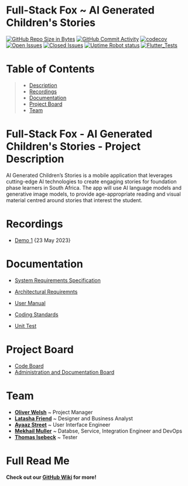 # Full-Stack Fox ~ AI Generated Children's Stories

[![GitHub Repo Size in Bytes](https://img.shields.io/github/languages/code-size/COS301-SE-2023/AI-Generated-Children-s-Stories)](https://github.com/COS301-SE-2023/AI-Generated-Children-s-Stories)
[![GitHub Commit Activity](https://img.shields.io/github/commit-activity/w/COS301-SE-2023/AI-Generated-Children-s-Stories)](https://github.com/COS301-SE-2023/AI-Generated-Children-s-Stories)
[![codecov](https://codecov.io/gh/COS301-SE-2023/AI-Generated-Children-s-Stories/branch/main/graph/badge.svg?token=7TANM1PRKY)](https://codecov.io/gh/COS301-SE-2023/AI-Generated-Children-s-Stories)
[![Open Issues](https://img.shields.io/github/issues/COS301-SE-2023/AI-Generated-Children-s-Stories.svg?style=flat-square)](https://github.com/COS301-SE-2023//AI-Generated-Children-s-Stories/issues)
[![Closed Issues](https://img.shields.io/github/issues-closed/COS301-SE-2023/AI-Generated-Children-s-Stories.svg?style=flat-square)](https://github.com/COS301-SE-2023//AI-Generated-Children-s-Stories/issues?q=is%3Aissue+is%3Aclosed)
[![Uptime Robot status](https://img.shields.io/uptimerobot/ratio/7/m794371847-738190ed660788defde4f595?style=flat-square)](https://img.shields.io/uptimerobot/ratio/7/m794371847-738190ed660788defde4f595)
[![Flutter_Tests](https://github.com/COS301-SE-2023/AI-Generated-Children-s-Stories/actions/workflows/tests.yml/badge.svg)](https://github.com/COS301-SE-2023/AI-Generated-Children-s-Stories/actions/workflows/tests.yml)



# Table of Contents
>
> -  [Description](https://github.com/COS301-SE-2023/AI-Generated-Children-s-Stories#Full-Stack-Fox---AI-Generated-Children's-Stories---Project-Description)
> -  [Recordings](https://github.com/COS301-SE-2023/AI-Generated-Children-s-Stories3Recordings)
> -  [Documentation](https://github.com/COS301-SE-2023/AI-Generated-Children-s-Stories#Documentation)
> -  [Project Board](https://github.com/COS301-SE-2023/AI-Generated-Children-s-Stories#Project-Board)
> -  [Team](https://github.com/COS301-SE-2023/AI-Generated-Children-s-Stories#Team)

# Full-Stack Fox - AI Generated Children's Stories - Project Description

AI Generated Children’s Stories is a mobile application that leverages cutting-edge AI technologies to create engaging stories for foundation phase learners in South Africa. The app will use AI language models and generative image models, to provide age-appropriate reading and visual material centred around stories that interest the student.

# Recordings
- [Demo 1](https://drive.google.com/drive/folders/1TppdV1y2zasnbSg2VPJK5W_CHI8vJmei?usp=share_link) {23 May 2023}

# Documentation
- [System Requirements Specification](https://drive.google.com/file/d/1c_5RvzvqFOYeM1JSo_yrxUX3Nz40Frbn/view?usp=sharing)
- [Architectural Requiremnts](https://drive.google.com/file/d/1WwKkKfpMYFT7H76yGEy9_0zl6rYBsbTU/view?usp=sharing)
- [User Manual](https://drive.google.com/file/d/1vzgYklUWRFu1TAToZHZkYPnlqE_84Ap2/view?usp=sharing)
- [Coding Standards](https://drive.google.com/file/d/1hVX1mXRAxJyoxxqk7SzZoVr2WexdqKnI/view?usp=sharing)

- [Unit Test](https://github.com/COS301-SE-2023/AI-Generated-Children-s-Stories/blob/feature/testing-fetch-stories-integration-test-mock-api/lib/main.dart)
    
# Project Board
- [Code Board](https://github.com/orgs/COS301-SE-2023/projects/22/views/1)
- [Administration and Documentation Board](https://github.com/orgs/COS301-SE-2023/projects/23)

# Team 
- [**Oliver Welsh**](https://github.com/COS301-SE-2023/AI-Generated-Children-s-Stories/wiki/Team-~Full-Stack-Fox#oliver-welsh) ~ Project Manager
- [**Latasha Friend**](https://github.com/COS301-SE-2023/AI-Generated-Children-s-Stories/wiki/Team-~Full-Stack-Fox#Latasha-Friend) ~ Designer and Business Analyst
- [**Ayaaz Street**](https://github.com/COS301-SE-2023/AI-Generated-Children-s-Stories/wiki/Team-~Full-Stack-Fox#ayaaz-street) ~ User Interface Engineer
- [**Mekhail Muller**](https://github.com/COS301-SE-2023/AI-Generated-Children-s-Stories/wiki/Team-~Full-Stack-Fox#Mekhail-Muller) ~ Databse, Service, Integration Engineer and DevOps
- [**Thomas Isebeck**](https://github.com/COS301-SE-2023/AI-Generated-Children-s-Stories/wiki/Team-~Full-Stack-Fox#Thomas-Isebeck) ~ Tester


# Full Read Me
  **Check out our [GitHub Wiki](https://github.com/COS301-SE-2023/AI-Generated-Children-s-Stories/wiki) for more!**
